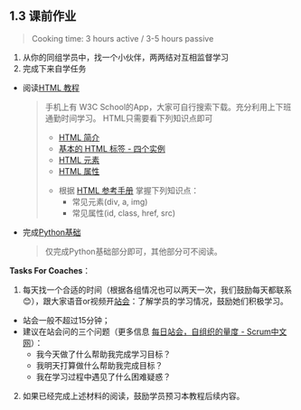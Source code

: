 ## 1.3 课前作业

>  Cooking time: 3 hours active / 3-5 hours passive

1. 从你的同组学员中，找一个小伙伴，两两结对互相监督学习
2. 完成下来自学任务
  - 阅读[HTML 教程](http://www.w3school.com.cn/html/index.asp) 
    > 手机上有 W3C School的App，大家可自行搜索下载。充分利用上下班通勤时间学习。
    > HTML只需要看下列知识点即可
    > * [HTML 简介](http://www.w3school.com.cn/html/html_jianjie.asp)
    > * [基本的 HTML 标签 - 四个实例](http://www.w3school.com.cn/html/html_basic.asp)
    > * [HTML 元素](http://www.w3school.com.cn/html/html_elements.asp)
    > * [HTML 属性](http://www.w3school.com.cn/html/html_attributes.asp)
    > - 根据 [HTML 参考手册](http://www.w3school.com.cn/tags/index.asp) 掌握下列知识点：
    >   - 常见元素(div, a, img)
    >   - 常见属性(id, class, href, src)
  - 完成[Python基础](https://www.liaoxuefeng.com/wiki/0014316089557264a6b348958f449949df42a6d3a2e542c000/001431658427513eef3d9dd9f7c48599116735806328e81000)
    > 仅完成Python基础部分即可，其他部分可不阅读。

**Tasks For Coaches**：
1. 每天找一个合适的时间（根据各组情况也可以两天一次，我们鼓励每天都联系😊），跟大家语音or视频开[站会](https://zh.wikipedia.org/wiki/%E7%AB%99%E4%BC%9A)：了解学员的学习情况，鼓励她们积极学习。
  - 站会一般不超过15分钟；
  - 建议在站会问的三个问题（更多信息 [每日站会，自组织的量度 - Scrum中文网](http://www.scrumcn.com/agile/scrum/4329.html)）：
    - 我今天做了什么帮助我完成学习目标？
    - 我明天打算做什么帮助我完成目标？
    - 我在学习过程中遇见了什么困难疑惑？
2. 如果已经完成上述材料的阅读，鼓励学员预习本教程后续内容。



